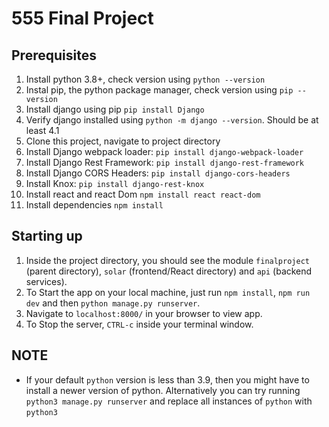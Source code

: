 # 555 Final Project

## Prerequisites
1. Install python 3.8+, check version using `python --version`
2. Instal pip, the python package manager, check version using `pip --version`
3. Install django using pip `pip install Django`
4. Verify django installed using `python -m django --version`. Should be at least 4.1
5. Clone this project, navigate to project directory
6. Install Django webpack loader: `pip install django-webpack-loader`
7. Install Django Rest Framework: `pip install django-rest-framework`
8. Install Django CORS Headers: `pip install django-cors-headers`
9. Install Knox: `pip install django-rest-knox`
10. Install react and react Dom `npm install react react-dom`
11. Install dependencies `npm install`



## Starting up
1. Inside the project directory, you should see the module `finalproject` (parent directory), `solar` (frontend/React directory) and `api` (backend services).
2. To Start the app on your local machine, just run `npm install`, `npm run dev` and then `python manage.py runserver`.
3. Navigate to `localhost:8000/` in your browser to view app.
4. To Stop the server, `CTRL-c` inside your terminal window.

## NOTE
- If your default `python` version is less than 3.9, then you might have to install a newer version of python. Alternatively you can try running `python3 manage.py runserver` and replace all instances of `python` with `python3`

